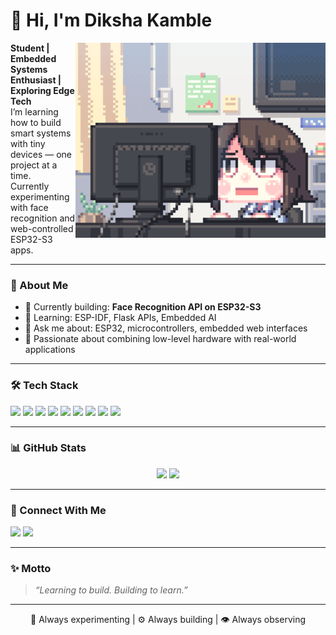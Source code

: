# 👋 Hi, I'm Diksha Kamble

<img src="https://raw.githubusercontent.com/thedikshakamble/thedikshakamble/main/animation1.gif" align="right" width="400"/>

**Student | Embedded Systems Enthusiast | Exploring Edge Tech**  
I’m learning how to build smart systems with tiny devices — one project at a time.  
Currently experimenting with face recognition and web-controlled ESP32-S3 apps.

---

### 🧠 About Me

- 🔭 Currently building: **Face Recognition API on ESP32-S3**
- 🌱 Learning: ESP-IDF, Flask APIs, Embedded AI
- 💬 Ask me about: ESP32, microcontrollers, embedded web interfaces
- 🎯 Passionate about combining low-level hardware with real-world applications

---

### 🛠️ Tech Stack

<p align="left">
  <img src="https://img.shields.io/badge/C-00599C?style=for-the-badge&logo=c&logoColor=white"/>
  <img src="https://img.shields.io/badge/C++-00599C?style=for-the-badge&logo=cplusplus&logoColor=white"/>
  <img src="https://img.shields.io/badge/Python-3776AB?style=for-the-badge&logo=python&logoColor=white"/>
  <img src="https://img.shields.io/badge/HTML5-E34F26?style=for-the-badge&logo=html5&logoColor=white"/>
  <img src="https://img.shields.io/badge/MATLAB-0076A8?style=for-the-badge&logo=mathworks&logoColor=white"/>
  <img src="https://img.shields.io/badge/Assembly-525252?style=for-the-badge&logo=verilog&logoColor=white"/>
  <img src="https://img.shields.io/badge/ESP--IDF-000000?style=for-the-badge&logo=espressif&logoColor=white"/>
  <img src="https://img.shields.io/badge/Flask-000000?style=for-the-badge&logo=flask&logoColor=white"/>
  <img src="https://img.shields.io/badge/LVGL-6B46C1?style=for-the-badge"/>
</p>


---

### 📊 GitHub Stats

<p align="center">
  <img src="https://github-readme-stats.vercel.app/api?username=thedikshakamble&show_icons=true&theme=tokyonight" width="48%"/>
  <img src="https://github-readme-stats.vercel.app/api/top-langs/?username=thedikshakamble&layout=compact&theme=tokyonight" width="48%"/>
</p>

---

### 🔗 Connect With Me

<p align="left">
  <a href="mailto:your.email@example.com"><img src="https://img.shields.io/badge/Email-D14836?style=for-the-badge&logo=gmail&logoColor=white"/></a>
  <a href="https://linkedin.com/in/your-profile"><img src="https://img.shields.io/badge/LinkedIn-0077B5?style=for-the-badge&logo=linkedin&logoColor=white"/></a>
  <!-- Add portfolio if you have -->
</p>

---

### ✨ Motto

> *“Learning to build. Building to learn.”*

---

<p align="center">
  🔁 Always experimenting | ⚙️ Always building | 👁️ Always observing
</p>
